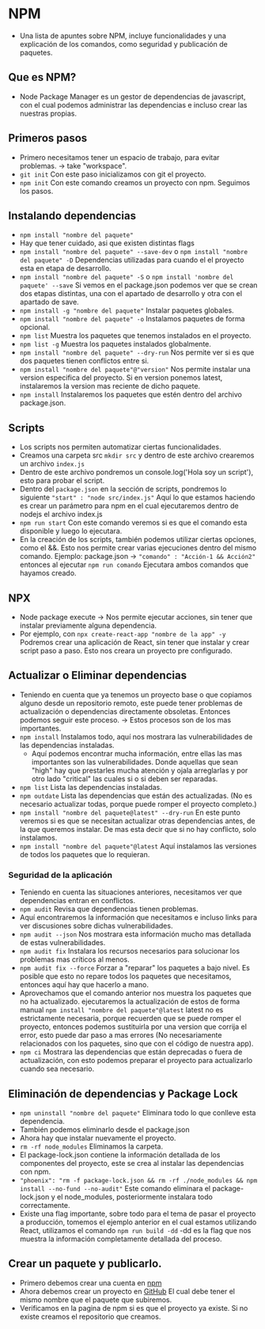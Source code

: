 # NPM

- Una lista de apuntes sobre NPM, incluye funcionalidades y una explicación de los comandos, como seguridad y publicación de paquetes.

## Que es NPM?

- Node Package Manager es un gestor de dependencias de javascript, con el cual podemos administrar las dependencias e incluso crear las nuestras propias.

## Primeros pasos

- Primero necesitamos tener un espacio de trabajo, para evitar problemas. -> take "workspace".
- `git init` Con este paso inicializamos con git el proyecto.
- `npm init` Con este comando creamos un proyecto con npm. Seguimos los pasos.

## Instalando dependencias

- `npm install "nombre del paquete"`
- Hay que tener cuidado, asi que existen distintas flags
- `npm install "nombre del paquete" --save-dev` o `npm install "nombre del paquete" -D` Dependencias utilizadas para cuando el el proyecto esta en etapa de desarrollo.
- `npm install "nombre del paquete" -S` o `npm install 'nombre del paquete' --save` Si vemos en el package.json podemos ver que se crean dos etapas distintas, una con el apartado de desarrollo y otra con el apartado de save.
- `npm install -g "nombre del paquete"` Instalar paquetes globales.
- `npm install "nombre del paquete" -o` Instalamos paquetes de forma opcional.
- `npm list` Muestra los paquetes que tenemos instalados en el proyecto.
- `npm list -g` Muestra los paquetes instalados globalmente.
- `npm install "nombre del paquete" --dry-run` Nos permite ver si es que dos paquetes tienen conflictos entre si.
- `npm install "nombre del paquete"@"version"` Nos permite instalar una version especifica del proyecto. Si en version ponemos latest, instalaremos la version mas reciente de dicho paquete.
- `npm install` Instalaremos los paquetes que estén dentro del archivo package.json.

## Scripts

- Los scripts nos permiten automatizar ciertas funcionalidades.
- Creamos una carpeta src `mkdir src` y dentro de este archivo crearemos un archivo `index.js`
- Dentro de este archivo pondremos un console.log('Hola soy un script'), esto para probar el script.
- Dentro del `package.json` en la sección de scripts, pondremos lo siguiente `"start" : "node src/index.js"` Aquí lo que estamos haciendo es crear un parámetro para npm en el cual ejecutaremos dentro de nodejs el archivo index.js
- `npm run start` Con este comando veremos si es que el comando esta disponible y luego lo ejecutara.
- En la creación de los scripts, también podemos utilizar ciertas opciones, como el &&. Esto nos permite crear varias ejecuciones dentro del mismo comando. Ejemplo: package.json -> `"comando" : "Acción-1 && Acción2"` entonces al ejecutar `npm run comando` Ejecutara ambos comandos que hayamos creado.

## NPX

- Node package execute -> Nos permite ejecutar acciones, sin tener que instalar previamente alguna dependencia.
- Por ejemplo, con `npx create-react-app "nombre de la app" -y` Podremos crear una aplicación de React, sin tener que instalar y crear script paso a paso. Esto nos creara un proyecto pre configurado.

## Actualizar o Eliminar dependencias

- Teniendo en cuenta que ya tenemos un proyecto base o que copiamos alguno desde un repositorio remoto, este puede tener problemas de actualización o dependencias directamente obsoletas. Entonces podemos seguir este proceso. -> Estos procesos son de los mas importantes.
- `npm install` Instalamos todo, aquí nos mostrara las vulnerabilidades de las dependencias instaladas.
  - Aquí podemos encontrar mucha información, entre ellas las mas importantes son las vulnerabilidades. Donde aquellas que sean "high" hay que prestarles mucha atención y ojala arreglarlas y por otro lado "critical" las cuales si o si deben ser reparadas.
- `npm list` Lista las dependencias instaladas.
- `npm outdate` Lista las dependencias que están des actualizadas. (No es necesario actualizar todas, porque puede romper el proyecto completo.)
- `npm install "nombre del paquete@latest" --dry-run` En este punto veremos si es que se necesitan actualizar otras dependencias antes, de la que queremos instalar. De mas esta decir que si no hay conflicto, solo instalamos.
- `npm install "nombre del paquete"@latest` Aquí instalamos las versiones de todos los paquetes que lo requieran.

### Seguridad de la aplicación

- Teniendo en cuenta las situaciones anteriores, necesitamos ver que dependencias entran en conflictos.
- `npm audit` Revisa que dependencias tienen problemas.
- Aquí encontraremos la información que necesitamos e incluso links para ver discusiones sobre dichas vulnerabilidades.
- `npm audit --json` Nos mostrara esta información mucho mas detallada de estas vulnerabilidades.
- `npm audit fix` Instalara los recursos necesarios para solucionar los problemas mas críticos al menos.
- `npm audit fix --force` Forzar a "reparar" los paquetes a bajo nivel. Es posible que esto no repare todos los paquetes que necesitamos, entonces aquí hay que hacerlo a mano.
- Aprovechamos que el comando anterior nos muestra los paquetes que no ha actualizado. ejecutaremos la actualización de estos de forma manual `npm install "nombre del paquete"@latest` latest no es estrictamente necesaria, porque recuerden que se puede romper el proyecto, entonces podemos sustituirla por una version que corrija el error, esto puede dar paso a mas errores (No necesariamente relacionados con los paquetes, sino que con el código de nuestra app).
- `npm ci` Mostrara las dependencias que están deprecadas o fuera de actualización, con esto podemos preparar el proyecto para actualizarlo cuando sea necesario.

## Eliminación de dependencias y Package Lock

- `npm uninstall "nombre del paquete"` Eliminara todo lo que conlleve esta dependencia.
- También podemos eliminarlo desde el package.json
- Ahora hay que instalar nuevamente el proyecto.
- `rm -rf node_modules` Eliminamos la carpeta.
- El package-lock.json contiene la información detallada de los componentes del proyecto, este se crea al instalar las dependencias con npm.
- `"phoenix": "rm -f package-lock.json && rm -rf ./node_modules && npm install --no-fund --no-audit"` Este comando eliminara el package-lock.json y el node_modules, posteriormente instalara todo correctamente.
- Existe una flag importante, sobre todo para el tema de pasar el proyecto a producción, tomemos el ejemplo anterior en el cual estamos utilizando React, utilizamos el comando `npm run build -dd` -dd es la flag que nos muestra la información completamente detallada del proceso.

## Crear un paquete y publicarlo.
- Primero debemos crear una cuenta en [npm](https://www.npmjs.com/)
- Ahora debemos crear un proyecto en [GitHub](https://github.com/) El cual debe tener el mismo nombre que el paquete que subiremos.
- Verificamos en la pagina de npm si es que el proyecto ya existe. Si no existe creamos el repositorio que creamos.